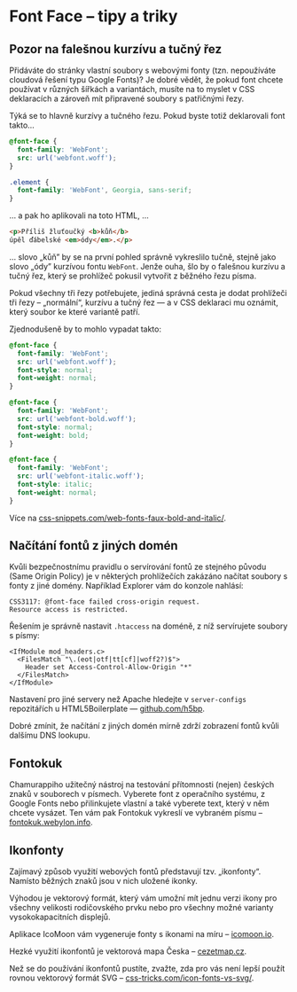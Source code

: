 Font Face – tipy a triky
========================

## Pozor na falešnou kurzívu a tučný řez

Přidáváte do stránky vlastní soubory s webovými fonty (tzn. nepoužíváte cloudová řešení typu Google Fonts)? Je dobré vědět, že pokud font chcete používat v různých šířkách a variantách, musíte na to myslet v CSS deklaracích a zároveň mít připravené soubory s patřičnými řezy.

Týká se to hlavně kurzívy a tučného řezu. Pokud byste totiž deklarovali font takto…

```css
@font-face {
  font-family: 'WebFont';
  src: url('webfont.woff');
}

.element {
  font-family: 'WebFont', Georgia, sans-serif;
}
```

… a pak ho aplikovali na toto HTML, …

```html
<p>Příliš žluťoučký <b>kůň</b>
úpěl ďábelské <em>ódy</em>.</p>
```

… slovo „kůň” by se na první pohled správně vykreslilo tučně, stejně jako slovo „ódy” kurzívou fontu `WebFont`. Jenže ouha, šlo by o falešnou kurzívu a tučný řez, který se prohlížeč pokusil vytvořit z běžného řezu písma.

Pokud všechny tři řezy potřebujete, jediná správná cesta je dodat prohlížeči tři řezy – „normální“, kurzívu a tučný řez — a v CSS deklaraci mu oznámit, který soubor ke které variantě patří.

Zjednodušeně by to mohlo vypadat takto:

```css
@font-face {
  font-family: 'WebFont';
  src: url('webfont.woff');
  font-style: normal;
  font-weight: normal;
}

@font-face {
  font-family: 'WebFont';
  src: url('webfont-bold.woff');
  font-style: normal;
  font-weight: bold;
}

@font-face {
  font-family: 'WebFont';
  src: url('webfont-italic.woff');
  font-style: italic;
  font-weight: normal;
}
```

Více na [css-snippets.com/web-fonts-faux-bold-and-italic/](http://css-snippets.com/web-fonts-faux-bold-and-italic/).


## Načítání fontů z jiných domén

Kvůli bezpečnostnímu pravidlu o servírování fontů ze stejného původu (Same Origin Policy) je v některých prohlížečích zakázáno načítat soubory s fonty z jiné domény. Například Explorer vám do konzole nahlásí:

```
CSS3117: @font-face failed cross-origin request.
Resource access is restricted.
```

Řešením je správně nastavit `.htaccess` na doméně, z níž servírujete soubory s písmy:

```
<IfModule mod_headers.c>
  <FilesMatch "\.(eot|otf|tt[cf]|woff2?)$">
    Header set Access-Control-Allow-Origin "*"
  </FilesMatch>
</IfModule>
```

Nastavení pro jiné servery než Apache hledejte v `server-configs` repozitářích u HTML5Boilerplate — [github.com/h5bp](https://github.com/h5bp).

Dobré zmínit, že načítání z jiných domén mírně zdrží zobrazení fontů kvůli dalšímu DNS lookupu.

## Fontokuk

Chamurappiho užitečný nástroj na testování přítomnosti (nejen) českých znaků v souborech v písmech. Vyberete font z operačního systému, z Google Fonts nebo přilinkujete vlastní a také vyberete text, který v něm chcete vysázet. Ten vám pak Fontokuk vykreslí ve vybraném písmu – [fontokuk.webylon.info](http://fontokuk.webylon.info).

## Ikonfonty

Zajímavý způsob využití webových fontů představují tzv. „ikonfonty“. Namísto běžných znaků jsou v nich uložené ikonky.

Výhodou je vektorový formát, který vám umožní mít jednu verzi ikony pro všechny velikosti rodičovského prvku nebo pro všechny možné varianty vysokokapacitních displejů.

Aplikace IcoMoon vám vygeneruje fonty s ikonami na míru – [icomoon.io](http://icomoon.io).

Hezké využití ikonfontů je vektorová mapa Česka – [cezetmap.cz](http://cezetmap.cz).

Než se do používání ikonfontů pustíte, zvažte, zda pro vás není lepší použít rovnou vektorový formát SVG – [css-tricks.com/icon-fonts-vs-svg/](http://css-tricks.com/icon-fonts-vs-svg/).
